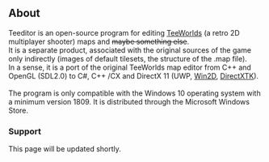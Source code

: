 ## About

Teeditor is an open-source program for editing [TeeWorlds](https://github.com/teeworlds/teeworlds/) (a retro 2D multiplayer shooter) maps and ~~maybe something else~~.\
It is a separate product, associated with the original sources of the game only indirectly (images of default tilesets, the structure of the .map file).\
In a sense, it is a port of the original TeeWorlds map editor from C++ and OpenGL (SDL2.0) to C#, C++ /CX and DirectX 11 (UWP, [Win2D](https://github.com/microsoft/Win2D), [DirectXTK](https://github.com/microsoft/DirectXTK)).\
\
The program is only compatible with the Windows 10 operating system with a minimum version 1809. It is distributed through the Microsoft Windows Store.

### Support

This page will be updated shortly.
